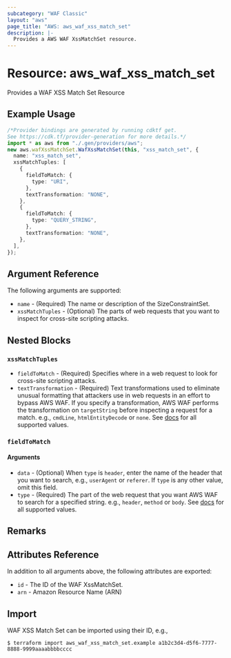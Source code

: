 ```yaml
---
subcategory: "WAF Classic"
layout: "aws"
page_title: "AWS: aws_waf_xss_match_set"
description: |-
  Provides a AWS WAF XssMatchSet resource.
---
```


# Resource: aws\_waf\_xss\_match\_set

Provides a WAF XSS Match Set Resource

## Example Usage

```typescript
/*Provider bindings are generated by running cdktf get.
See https://cdk.tf/provider-generation for more details.*/
import * as aws from "./.gen/providers/aws";
new aws.wafXssMatchSet.WafXssMatchSet(this, "xss_match_set", {
  name: "xss_match_set",
  xssMatchTuples: [
    {
      fieldToMatch: {
        type: "URI",
      },
      textTransformation: "NONE",
    },
    {
      fieldToMatch: {
        type: "QUERY_STRING",
      },
      textTransformation: "NONE",
    },
  ],
});

```

## Argument Reference

The following arguments are supported:

* `name` - (Required) The name or description of the SizeConstraintSet.
* `xssMatchTuples` - (Optional) The parts of web requests that you want to inspect for cross-site scripting attacks.

## Nested Blocks

### `xssMatchTuples`

* `fieldToMatch` - (Required) Specifies where in a web request to look for cross-site scripting attacks.
* `textTransformation` - (Required) Text transformations used to eliminate unusual formatting that attackers use in web requests in an effort to bypass AWS WAF.
  If you specify a transformation, AWS WAF performs the transformation on `targetString` before inspecting a request for a match.
  e.g., `cmdLine`, `htmlEntityDecode` or `none`.
  See [docs](http://docs.aws.amazon.com/waf/latest/APIReference/API_XssMatchTuple.html#WAF-Type-XssMatchTuple-TextTransformation)
  for all supported values.

### `fieldToMatch`

#### Arguments

* `data` - (Optional) When `type` is `header`, enter the name of the header that you want to search, e.g., `userAgent` or `referer`.
  If `type` is any other value, omit this field.
* `type` - (Required) The part of the web request that you want AWS WAF to search for a specified string.
  e.g., `header`, `method` or `body`.
  See [docs](http://docs.aws.amazon.com/waf/latest/APIReference/API_FieldToMatch.html)
  for all supported values.

## Remarks

## Attributes Reference

In addition to all arguments above, the following attributes are exported:

* `id` - The ID of the WAF XssMatchSet.
* `arn` - Amazon Resource Name (ARN)

## Import

WAF XSS Match Set can be imported using their ID, e.g.,

```console
$ terraform import aws_waf_xss_match_set.example a1b2c3d4-d5f6-7777-8888-9999aaaabbbbcccc
```
